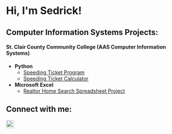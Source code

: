 <h1>Hi, I'm Sedrick! <br/><a </a></h1>

<h2>Computer Information Systems Projects:</h2>
<h4>St. Clair County Community College (AAS Computer Information Systems)</h4>

- <b>Python</b>
  - [Speeding Ticket Program](https://github.com/joshmadakor1/Package-Delivery-Pathfinding-Algorithm)
  - [Speeding Ticket Calculator](https://github.com/joshmadakor1/Package-Delivery-Pathfinding-Algorithm)
- <b>Microsoft Excel</b>
  - [Realtor Home Search Spreadsheet Project](https://github.com/joshmadakor1/Package-Delivery-Pathfinding-Algorithm)


<h2>Connect with me:</h2>


[<img align="left" alt="JoshMadakor | LinkedIn" width="22px" src="https://cdn.jsdelivr.net/npm/simple-icons@v3/icons/linkedin.svg" />][linkedin]



[linkedin]: https://linkedin.com/in/joshmadakor

<!--
**joshmadakor1/joshmadakor1** is a ✨ _special_ ✨ repository because its `README.md` (this file) appears on your GitHub profile.

Here are some ideas to get you started:

- 🔭 I’m currently working on ...
- 🌱 I’m currently learning ...
- 👯 I’m looking to collaborate on ...
- 🤔 I’m looking for help with ...
- 💬 Ask me about ...
- 📫 How to reach me: ...
- 😄 Pronouns: ...
- ⚡ Fun fact: ...
-->
